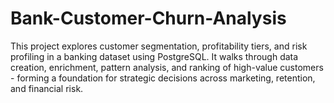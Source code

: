 # Bank-Customer-Churn-Analysis
This project explores customer segmentation, profitability tiers, and risk profiling in a banking dataset using PostgreSQL. It walks through data creation, enrichment, pattern analysis, and ranking of high-value customers - forming a foundation for strategic decisions across marketing, retention, and financial risk.

